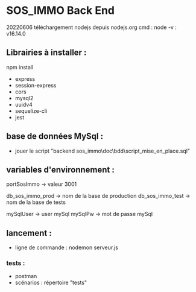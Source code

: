 # SOS_IMMO Back End
20220606 téléchargement nodejs depuis nodejs.org
cmd : node -v : v16.14.0

## Librairies à installer : 
npm install 
* express 
* session-express
* cors
* mysql2
* uuidv4
* sequelize-cli
* jest

## base de données MySql : 
* jouer le script "backend sos_immo\doc\bdd\script_mise_en_place.sql"

## variables d'environnement : 
portSosImmo -> valeur 3001

db_sos_immo_prod -> nom de la base de production
db_sos_immo_test -> nom de la base de tests

mySqlUser -> user mySql
mySqlPw -> mot de passe mySql

## lancement : 
* ligne de commande : nodemon serveur.js

### tests :
* postman
* scénarios : répertoire "tests"
